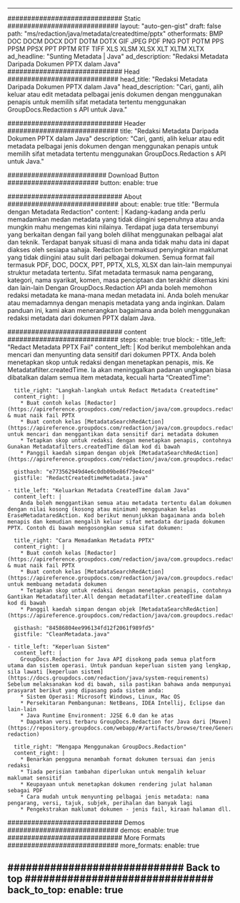 
---
############################# Static ############################
layout: "auto-gen-gist" 
draft: false
path: "ms/redaction/java/metadata/createdtime/pptx"
otherformats: BMP DOC DOCM DOCX DOT DOTM DOTX GIF JPEG PDF PNG POT POTM PPS PPSM PPSX PPT PPTM RTF TIFF XLS XLSM XLSX XLT XLTM XLTX  
ad_headline: "Sunting Metadata | Java"
ad_description: "Redaksi Metadata Daripada Dokumen PPTX dalam Java"
############################# Head ############################
head_title: "Redaksi Metadata Daripada Dokumen PPTX dalam Java"
head_description: "Cari, ganti, alih keluar atau edit metadata pelbagai jenis dokumen dengan menggunakan penapis untuk memilih sifat metadata tertentu menggunakan GroupDocs.Redaction s API untuk Java."

############################# Header ############################
title: "Redaksi Metadata Daripada Dokumen PPTX dalam Java"
description: "Cari, ganti, alih keluar atau edit metadata pelbagai jenis dokumen dengan menggunakan penapis untuk memilih sifat metadata tertentu menggunakan GroupDocs.Redaction s API untuk Java."

######################### Download Button #######################
button:
    enable: true

############################# About ############################
about:
    enable: true
    title: "Bermula dengan Metadata Redaction"
    content: |
        Kadang-kadang anda perlu memadamkan medan metadata yang tidak diingini sepenuhnya atau anda mungkin mahu mengemas kini nilainya. Terdapat juga data tersembunyi yang berkaitan dengan fail yang boleh dilihat menggunakan pelbagai alat dan teknik. Terdapat banyak situasi di mana anda tidak mahu data ini dapat diakses oleh sesiapa sahaja. Redaction bermaksud penyingkiran maklumat yang tidak diingini atau sulit dari pelbagai dokumen. Semua format fail termasuk PDF, DOC, DOCX, PPT, PPTX, XLS, XLSX dan lain-lain mempunyai struktur metadata tertentu. Sifat metadata termasuk nama pengarang, kategori, nama syarikat, komen, masa penciptaan dan terakhir dikemas kini dan lain-lain Dengan GroupDocs.Redaction API anda boleh memohon redaksi metadata ke mana-mana medan metadata ini. Anda boleh menukar atau memadamnya dengan menapis metadata yang anda inginkan. Dalam panduan ini, kami akan menerangkan bagaimana anda boleh menggunakan redaksi metadata dari dokumen PPTX dalam Java.

############################# content ############################
steps:
    enable: true
    block:
    - title_left: "Redact Metadata PPTX Fail"
      content_left: |
        Kod berikut membolehkan anda mencari dan menyunting data sensitif dari dokumen PPTX. Anda boleh menetapkan skop untuk redaksi dengan menetapkan penapis, mis. Ke Metadatafilter.createdTime. Ia akan meninggalkan padanan ungkapan biasa dibatalkan dalam semua item metadata, kecuali harta “CreatedTime”: 

      title_right: "Langkah-langkah untuk Redact Metadata Createdtime"
      content_right: |
        * Buat contoh kelas [Redactor](https://apireference.groupdocs.com/redaction/java/com.groupdocs.redaction/Redactor) & muat naik fail PPTX
        * Buat contoh kelas [MetadataSearchRedAction](https://apireference.groupdocs.com/redaction/java/com.groupdocs.redaction.redactions/MetadataSearchRedaction) untuk mencari dan menggantikan data sensitif dari metadata dokumen
        * Tetapkan skop untuk redaksi dengan menetapkan penapis, contohnya Gunakan Metadatafilters.createdTime dalam kod di bawah
        * Panggil kaedah simpan dengan objek [MetadataSearchRedAction](https://apireference.groupdocs.com/redaction/java/com.groupdocs.redaction.redactions/MetadataSearchRedaction) 

      gisthash: "e773562949d4e6c0db09be86f79e4ced"
      gistfile: "RedactCreatedtimeMetadata.java"
      
    - title_left: "Keluarkan Metadata CreatedTime dalam Java"
      content_left: |
        Anda boleh menggantikan semua atau metadata tertentu dalam dokumen dengan nilai kosong (kosong atau minimum) menggunakan kelas EraseMetadataredAction. Kod berikut menunjukkan bagaimana anda boleh menapis dan kemudian mengalih keluar sifat metadata daripada dokumen PPTX. Contoh di bawah mengosongkan semua sifat dokumen: 
        
      title_right: "Cara Memadamkan Metadata PPTX"
      content_right: |
        * Buat contoh kelas [Redactor](https://apireference.groupdocs.com/redaction/java/com.groupdocs.redaction/Redactor) & muat naik fail PPTX
        * Buat contoh kelas [MetadataSearchRedAction](https://apireference.groupdocs.com/redaction/java/com.groupdocs.redaction.redactions/MetadataSearchRedaction) untuk membuang metadata dokumen
        * Tetapkan skop untuk redaksi dengan menetapkan penapis, contohnya Gantikan Metadatafilter.All dengan metadatafilter.createdTime dalam kod di bawah
        * Panggil kaedah simpan dengan objek [MetadataSearchRedAction](https://apireference.groupdocs.com/redaction/java/com.groupdocs.redaction.redactions/MetadataSearchRedaction) 
        
      gisthash: "84586804ee996134fd12f2061f989fd5"
      gistfile: "CleanMetadata.java"

    - title_left: "Keperluan Sistem"
      content_left: |
        GroupDocs.Redaction for Java API disokong pada semua platform utama dan sistem operasi. Untuk panduan keperluan sistem yang lengkap, sila lawati [keperluan sistem](https://docs.groupdocs.com/redaction/java/system-requirements) Sebelum melaksanakan kod di bawah, sila pastikan bahawa anda mempunyai prasyarat berikut yang dipasang pada sistem anda:
        * Sistem Operasi: Microsoft Windows, Linux, Mac OS
        * Persekitaran Pembangunan: NetBeans, IDEA Intellij, Eclipse dan lain-lain
        * Java Runtime Environment: J2SE 6.0 dan ke atas
        * Dapatkan versi terbaru GroupDocs.Redaction for Java dari [Maven](https://repository.groupdocs.com/webapp/#/artifacts/browse/tree/General/repo/com/groupdocs/groupdocs-redaction)
        
      title_right: "Mengapa Menggunakan GroupDocs.Redaction"
      content_right: |
        * Benarkan pengguna menambah format dokumen tersuai dan jenis redaksi
        * Tiada perisian tambahan diperlukan untuk mengalih keluar maklumat sensitif
        * Keupayaan untuk menetapkan dokumen rendering julat halaman sebagai PDF
        * Cara mudah untuk menyunting pelbagai jenis metadata: nama pengarang, versi, tajuk, subjek, perihalan dan banyak lagi
        * Pengekstrakan maklumat dokumen - jenis fail, kiraan halaman dll.
        

############################# Demos ############################
demos:
    enable: true
############################# More Formats ############################
more_formats:
    enable: true

############################# Back to top ###############################
back_to_top:
    enable: true
---